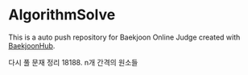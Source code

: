 # AlgorithmSolve
This is a auto push repository for Baekjoon Online Judge created with [BaekjoonHub](https://github.com/BaekjoonHub/BaekjoonHub).

다시 풀 문재 정리
18188. n개 간격의 원소들 
